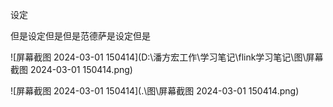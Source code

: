 设定

但是设定但是但是范德萨是设定但是

![屏幕截图 2024-03-01 150414](D:\潘方宏工作\学习笔记\flink学习笔记\图\屏幕截图 2024-03-01 150414.png)

![屏幕截图 2024-03-01 150414](.\图\屏幕截图 2024-03-01 150414.png)
